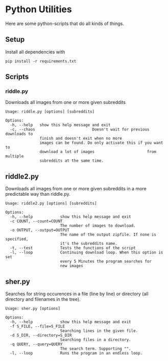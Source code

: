 Python Utilities
=========

Here are some python-scripts that do all kinds of things.

## Setup
Install all dependencies with
```commandline
pip install -r requirements.txt
```

## Scripts

### riddle.py
Downloads all images from one or more given subreddits
```commandline
Usage: riddle.py [options] [subreddits]

Options:
  -h, --help   show this help message and exit
  -c, --chaos                         Doesn't wait for previous downloads to
               finish and doesn't exit when no more
               images can be found. Do only activate this if you want to
               download a lot of images                       from multiple
               subreddits at the same time.
```

## riddle2.py
Downloads all images from one  or more given subreddits in a more predictable
 way than riddle.py.
```commandline
Usage: riddle2.py [options] [subreddits]

Options:
  -h, --help            show this help message and exit
  -c COUNT, --count=COUNT
                        The number of images to download.
  -o OUTPUT, --output=OUTPUT
                        The name of the output zipfile. If none is specified,
                        it's the subreddits name.
  -t, --test            Tests the functions of the script
  -l, --loop            Continuing download loop. When this option is set
                        every 5 Minutes the program searches for
                        new images
```

## sher.py
Searches for string occurences in a file (line by line) or directory
(all directory and filenames in the tree).

```commandline
Usage: sher.py [options]

Options:
  -h, --help            show this help message and exit
  -f S_FILE, --file=S_FILE
                        Searching lines in the given file.
  -d S_DIR, --directory=S_DIR
                        Searching files in a directory.
  -q QUERY, --query=QUERY
                        The search term. Supporting "".
  -l, --loop            Runs the program in an endless loop.
 ```